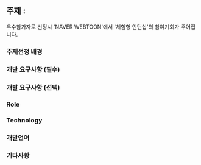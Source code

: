 ## 주제 : 
우수참가자로 선정시 'NAVER WEBTOON'에서 '체험형 인턴십'의 참여기회가 주어집니다.

### 주제선정 배경


### 개발 요구사항 (필수)


### 개발 요구사항 (선택)


### Role


### Technology 


### 개발언어


### 기타사항

